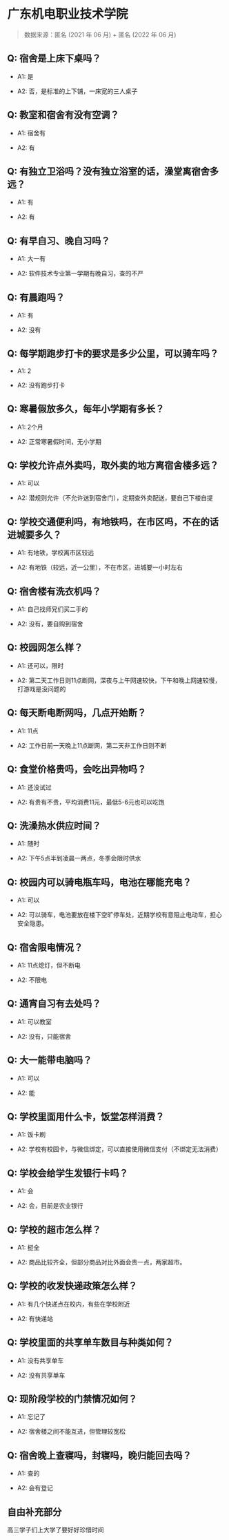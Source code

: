 # 广东机电职业技术学院

> 数据来源：匿名 (2021 年 06 月) + 匿名 (2022 年 06 月)

## Q: 宿舍是上床下桌吗？

- A1: 是

- A2: 否，是标准的上下铺，一床宽的三人桌子

## Q: 教室和宿舍有没有空调？

- A1: 宿舍有

- A2: 有

## Q: 有独立卫浴吗？没有独立浴室的话，澡堂离宿舍多远？

- A1: 有

- A2: 有

## Q: 有早自习、晚自习吗？

- A1: 大一有

- A2: 软件技术专业第一学期有晚自习，查的不严

## Q: 有晨跑吗？

- A1: 有

- A2: 没有

## Q: 每学期跑步打卡的要求是多少公里，可以骑车吗？

- A1: 2

- A2: 没有跑步打卡

## Q: 寒暑假放多久，每年小学期有多长？

- A1: 2个月

- A2: 正常寒暑假时间，无小学期

## Q: 学校允许点外卖吗，取外卖的地方离宿舍楼多远？

- A1: 可以

- A2: 潜规则允许（不允许送到宿舍门），定期查外卖配送，要自己下楼自提

## Q: 学校交通便利吗，有地铁吗，在市区吗，不在的话进城要多久？

- A1: 有地铁，学校离市区较远

- A2: 有地铁（较远，近一公里），不在市区，进城要一小时左右

## Q: 宿舍楼有洗衣机吗？

- A1: 自己找师兄们买二手的

- A2: 没有，要自购到宿舍

## Q: 校园网怎么样？

- A1: 还可以，限时

- A2: 第二天工作日则11点断网，深夜与上午网速较快，下午和晚上网速较慢，打游戏是没问题的

## Q: 每天断电断网吗，几点开始断？

- A1: 11点

- A2: 工作日前一天晚上11点断网，第二天非工作日则不断

## Q: 食堂价格贵吗，会吃出异物吗？

- A1: 还没试过

- A2: 有贵有不贵，平均消费11元，最低5-6元也可以吃饱

## Q: 洗澡热水供应时间？

- A1: 随时

- A2: 下午5点半到凌晨一两点，冬季会限时供水

## Q: 校园内可以骑电瓶车吗，电池在哪能充电？

- A1: 可以

- A2: 可以骑车，电池要放在楼下空旷停车处，近期学校有意阻止电动车，担心安全隐患。

## Q: 宿舍限电情况？

- A1: 11点熄灯，但不断电

- A2: 不限电

## Q: 通宵自习有去处吗？

- A1: 可以教室

- A2: 没有，只能宿舍

## Q: 大一能带电脑吗？

- A1: 可以

- A2: 能

## Q: 学校里面用什么卡，饭堂怎样消费？

- A1: 饭卡刷

- A2: 学校有校园卡，与微信绑定，可以直接使用微信支付（不绑定无法消费）

## Q: 学校会给学生发银行卡吗？

- A1: 会

- A2: 会，目前是农业银行

## Q: 学校的超市怎么样？

- A1: 挺全

- A2: 商品比较齐全，但部分商品对比外面会贵一点，两家超市。

## Q: 学校的收发快递政策怎么样？

- A1: 有几个快递点在校内，有些在学校附近

- A2: 有快递站

## Q: 学校里面的共享单车数目与种类如何？

- A1: 没有共享单车

- A2: 没有共享单车

## Q: 现阶段学校的门禁情况如何？

- A1: 忘记了

- A2: 宿舍楼之间不能互进，但管理较宽松

## Q: 宿舍晚上查寝吗，封寝吗，晚归能回去吗？

- A1: 查的

- A2: 会有登记

## 自由补充部分

高三学子们上大学了要好好珍惜时间